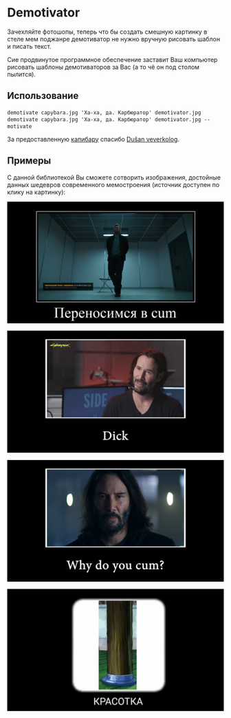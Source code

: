 # Demotivator

Зачехляйте фотошопы, теперь что бы создать смешную картинку в стеле мем поджанре демотиватор не нужно вручную рисовать шаблон и писать текст.

Сие продвинутое программное обеспечение заставит Ваш компьютер рисовать шаблоны демотиваторов за Вас (а то чё он под столом пылится).

## Использование

    demotivate capybara.jpg 'Ха-ха, да. Карбюратор' demotivator.jpg
    demotivate capybara.jpg 'Ха-ха, да. Карбюратор' demotivator.jpg --motivate

За предоставленную [капибару](https://unsplash.com/photos/yObnHvuwkiY) спасибо [Dušan veverkolog](https://unsplash.com/@veverkolog).

## Примеры

С данной библиотекой Вы сможете сотворить изображения, достойные данных шедевров современного мемостроения (источник доступен по клику на картинку):

[![Quantum Break - Предотвратить неизбежное | METAVISION](examples/quantum-break.jpeg)](https://youtu.be/ntXMHf-Ydy8?t=1665)

[![Keanu Reeves is Extremely Horny (cyberpunk 2077 trailer meme)](examples/keanu-reeves.jpeg)](https://youtu.be/p1i06QhmraU?t=5)

[![Keanu Reeves is Extremely Horny (cyberpunk 2077 trailer meme)](examples/keanu-reeves-2.jpeg)](https://youtu.be/p1i06QhmraU?t=8)

[![Dank WebM Compilation #102](examples/beauty.jpeg)](https://youtu.be/RxqQYeRosWY?t=335)
